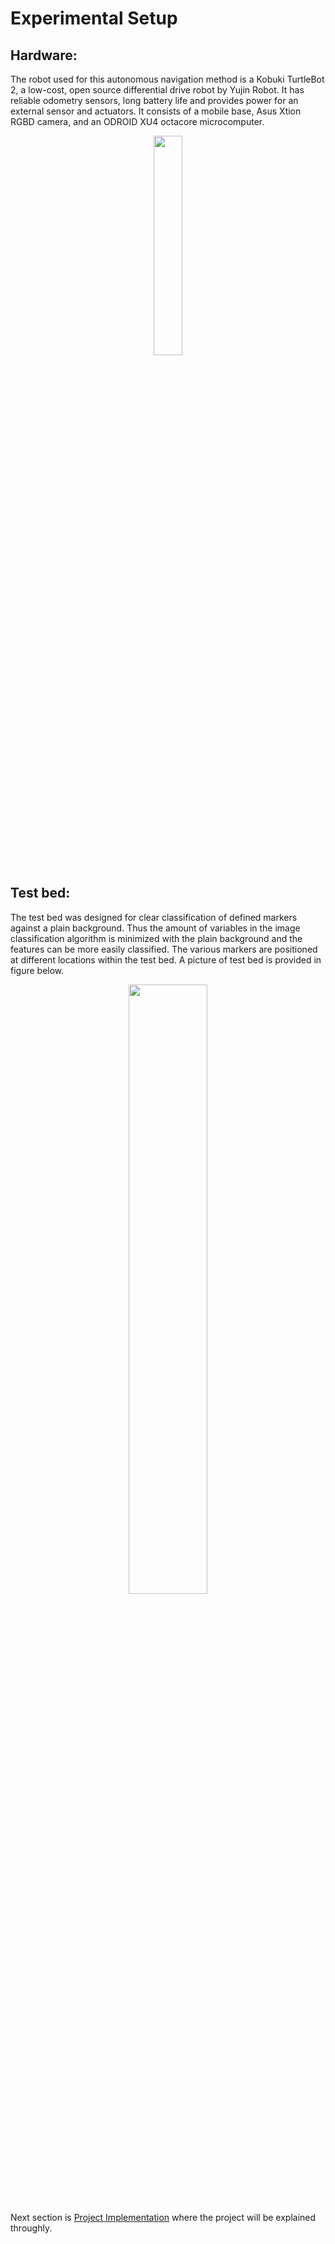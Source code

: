 # Experimental Setup

## Hardware:

The robot used for this autonomous navigation method is a Kobuki TurtleBot 2, a low-cost, open source differential drive robot by
Yujin Robot. It has reliable odometry sensors, long battery life and provides power for an external sensor and actuators. It consists
of a mobile base, Asus Xtion RGBD camera, and an ODROID XU4 octacore microcomputer.

<p align="center">
  <image src = "Images/kobuki.JPG" width="30%"
</p>

## Test bed:

The test bed was designed for clear classification of defined markers against a plain background. Thus the amount of variables in the
image classification algorithm is minimized with the plain background and the features can be more easily classified. The various markers
are positioned at different locations within the test bed. A picture of test bed is provided in figure below.

<p align="center">
  <image src = "Images/testbed.JPG" width="50%"
</p>

Next section is [Project Implementation](https://github.com/AbhiRP/Autonomous-Robot-Navigation-using-Deep-Learning-Vision-Landmark-Framework/blob/master/Project%20Implementation.md) where the project will be explained throughly. 
